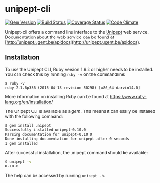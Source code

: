 # unipept-cli

[![Gem Version](https://badge.fury.io/rb/unipept.svg)](http://badge.fury.io/rb/unipept)
[![Build Status](https://api.travis-ci.org/unipept/unipept-cli.svg)](https://travis-ci.org/unipept/unipept-cli)
[![Coverage Status](https://coveralls.io/repos/unipept/unipept-cli/badge.svg)](https://coveralls.io/r/unipept/unipept-cli)
[![Code Climate](https://codeclimate.com/github/unipept/unipept-cli/badges/gpa.svg)](https://codeclimate.com/github/unipept/unipept-cli)

Unipept-cli offers a command line interface to the [Unipept](http://unipept.ugent.be) web service.
Documentation about the web service can be found at [http://unipept.ugent.be/apidocs](http://unipept.ugent.be/apidocs).

## Installation

To use the Unipept CLI, Ruby version 1.9.3 or higher needs to be installed. You can check this by running `ruby -v` on the commandline:

```
$ ruby -v
ruby 2.1.6p336 (2015-04-13 revision 50298) [x86_64-darwin14.0]
```

More information on installing Ruby can be found at https://www.ruby-lang.org/en/installation/

The Unipept CLI is available as a *gem*. This means it can easily be installed with the following command:

```bash
$ gem install unipept
Successfully installed unipept-0.10.0
Parsing documentation for unipept-0.10.0
Done installing documentation for unipept after 0 seconds
1 gem installed
```

After successful installation, the unipept command should be available:

```bash
$ unipept -v
0.10.0
```

The help can be accessed by running `unipept -h`.
